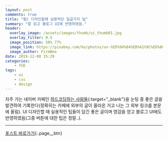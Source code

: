```yaml
---
layout: post
comments: true
title: "펌) 디자인할때 실용적인 일곱가지 팁"
summary: "잘 읽고 블로그 UI에 반영하였음."
header:
  overlay_image: /assets/images/thumb/ui_thumb01.jpg
  overlay_filter: 0.5
  image_position: 50% 77%
  image_link: https://pixabay.com/ko/photos/ux-%ED%94%84%EB%A1%9C%ED%86%A0-%ED%83%80%EC%9E%85-%EB%94%94%EC%9E%90%EC%9D%B8-788002/
  image_author: FirmBee
date: 2019-12-08 15:29
categories:
    - 자료
tags:
    - ui
    - css
    - design
---
```

자주 가는 네이버 카페인 [하드코딩하는 사람들](https://cafe.naver.com/hacosa){:target="_blank"}을 눈팅 중 좋은 글을 발견하여 기록한다(정확히는 카페에 외부의 글이 올라온 거고 나는 그 외부 링크를 본문에 올림). UI 디자인할 때 실용적인 팁들이 담긴 좋은 글이며 영감을 얻고 블로그 UI에도 반영하였음(그중 버튼에 대한 팁은 정말..).

---

[포스트 바로가기](https://medium.com/@dan_kim/%EB%B2%88%EC%97%AD-%EB%94%94%EC%9E%90%EC%9D%B8%ED%95%A0%EB%95%8C-%EC%8B%A4%EC%9A%A9%EC%A0%81%EC%9D%B8-%EC%9D%BC%EA%B3%B1%EA%B0%80%EC%A7%80-%ED%8C%81-d60c61329e8b){:.page__btn}